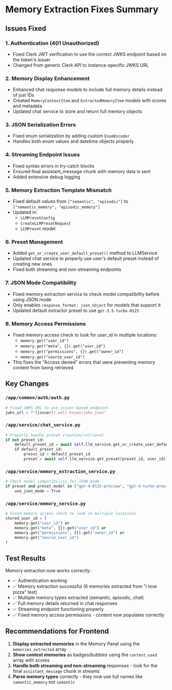 # Memory Extraction Fixes Summary

## Issues Fixed

### 1. **Authentication (401 Unauthorized)**
- Fixed Clerk JWT verification to use the correct JWKS endpoint based on the token's issuer
- Changed from generic Clerk API to instance-specific JWKS URL

### 2. **Memory Display Enhancement**
- Enhanced chat response models to include full memory details instead of just IDs
- Created `MemoryContextItem` and `ExtractedMemoryItem` models with scores and metadata
- Updated chat service to store and return full memory objects

### 3. **JSON Serialization Errors**
- Fixed enum serialization by adding custom `EnumEncoder` 
- Handles both enum values and datetime objects properly

### 4. **Streaming Endpoint Issues**
- Fixed syntax errors in try-catch blocks
- Ensured final assistant_message chunk with memory data is sent
- Added extensive debug logging

### 5. **Memory Extraction Template Mismatch**
- Fixed default values from `["semantic", "episodic"]` to `["semantic_memory", "episodic_memory"]`
- Updated in:
  - `LLMPresetConfig` 
  - `CreateLLMPresetRequest`
  - `LLMPreset` model

### 6. **Preset Management**
- Added `get_or_create_user_default_preset()` method to LLMService
- Updated chat service to properly use user's default preset instead of creating new ones
- Fixed both streaming and non-streaming endpoints

### 7. **JSON Mode Compatibility**
- Fixed memory extraction service to check model compatibility before using JSON mode
- Only enables `response_format: json_object` for models that support it
- Updated default extractor preset to use `gpt-3.5-turbo-0125`

### 8. **Memory Access Permissions**
- Fixed memory access check to look for user_id in multiple locations:
  - `memory.get("user_id")`
  - `memory.get("meta", {}).get("user_id")`
  - `memory.get("permissions", {}).get("owner_id")`
  - `memory.get("source_user_id")`
- This fixes the "Access denied" errors that were preventing memory content from being retrieved

## Key Changes

### `/app/common/auth/auth.py`
```python
# Fixed JWKS URL to use issuer-based endpoint
jwks_url = f"{issuer}/.well-known/jwks.json"
```

### `/app/service/chat_service.py`
```python
# Properly handle preset creation/retrieval
if not preset_id:
    default_preset_id = await self.llm_service.get_or_create_user_default_preset(user_id)
    if default_preset_id:
        preset_id = default_preset_id
        preset = await self.llm_service.get_preset(preset_id, user_id)
```

### `/app/service/memory_extraction_service.py`
```python
# Check model compatibility for JSON mode
if preset and preset.model in ["gpt-4-0125-preview", "gpt-4-turbo-preview", "gpt-4-turbo", "gpt-3.5-turbo-0125"]:
    use_json_mode = True
```

### `/app/service/memory_service.py`
```python
# Fixed memory access check to look in multiple locations
stored_user_id = (
    memory.get("user_id") or 
    memory.get("meta", {}).get("user_id") or
    memory.get("permissions", {}).get("owner_id") or
    memory.get("source_user_id")
)
```

## Test Results

Memory extraction now works correctly:
- ✅ Authentication working
- ✅ Memory extraction successful (6 memories extracted from "i love pizza" test)
- ✅ Multiple memory types extracted (semantic, episodic, chat)
- ✅ Full memory details returned in chat responses
- ✅ Streaming endpoint functioning properly
- ✅ Fixed memory access permissions - content now populates correctly

## Recommendations for Frontend

1. **Display extracted memories** in the Memory Panel using the `memories_extracted` array
2. **Show context memories** as badges/bubbles using the `context_used` array with scores
3. **Handle both streaming and non-streaming** responses - look for the final `assistant_message` chunk in streams
4. **Parse memory types** correctly - they now use full names like `semantic_memory` not `semantic`